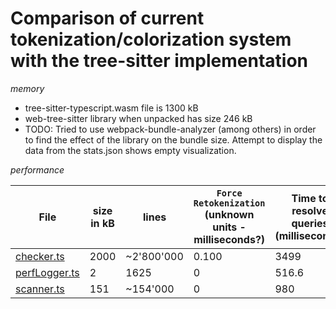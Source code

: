 # Comparison of current tokenization/colorization system with the tree-sitter implementation

_memory_

- tree-sitter-typescript.wasm file is 1300 kB
- web-tree-sitter library when unpacked has size 246 kB
- TODO: Tried to use webpack-bundle-analyzer (among others) in order to find the effect of the library on the bundle size. Attempt to display the data from the stats.json shows empty visualization.

_performance_

File | size in kB | lines | `Force Retokenization` (unknown units - milliseconds?) | Time to resolve queries (milliseconds) | Time to set tokens (milliseconds) |
--- | --- | --- | --- |--- |--- |
[checker.ts](https://github.com/microsoft/TypeScript/blob/main/src/compiler/checker.ts) | 2000 | ~2'800'000 | 0.100 | 3499 | long |
[perfLogger.ts](https://github.com/microsoft/TypeScript/blob/main/src/compiler/perfLogger.ts) | 2 | 1625 | 0 | 516.6 | 544.4 |
[scanner.ts](https://github.com/microsoft/TypeScript/blob/main/src/compiler/scanner.ts) | 151 | ~154'000 | 0 | 980 | 568374.5 |
